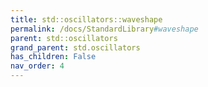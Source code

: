 ```yaml
---
title: std::oscillators::waveshape
permalink: /docs/StandardLibrary#waveshape
parent: std::oscillators
grand_parent: std.oscillators
has_children: False
nav_order: 4
---
```

